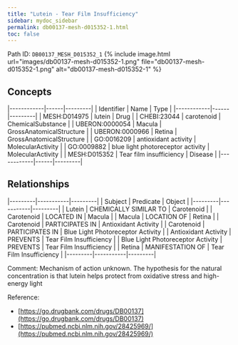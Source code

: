 ```yaml
---
title: "Lutein - Tear Film Insufficiency"
sidebar: mydoc_sidebar
permalink: db00137-mesh-d015352-1.html
toc: false 
---
```



Path ID: `DB00137_MESH_D015352_1`
{% include image.html url="images/db00137-mesh-d015352-1.png" file="db00137-mesh-d015352-1.png" alt="db00137-mesh-d015352-1" %}

## Concepts

|------------|------|---------|
| Identifier | Name | Type    |
|------------|------|---------|
| MESH:D014975 | lutein | Drug |
| CHEBI:23044 | carotenoid | ChemicalSubstance |
| UBERON:0000054 | Macula | GrossAnatomicalStructure |
| UBERON:0000966 | Retina | GrossAnatomicalStructure |
| GO:0016209 | antioxidant activity | MolecularActivity |
| GO:0009882 | blue light photoreceptor activity | MolecularActivity |
| MESH:D015352 | Tear film insufficiency | Disease |
|------------|------|---------|

## Relationships

|---------|-----------|---------|
| Subject | Predicate | Object  |
|---------|-----------|---------|
| Lutein | CHEMICALLY SIMILAR TO | Carotenoid |
| Carotenoid | LOCATED IN | Macula |
| Macula | LOCATION OF | Retina |
| Carotenoid | PARTICIPATES IN | Antioxidant Activity |
| Carotenoid | PARTICIPATES IN | Blue Light Photoreceptor Activity |
| Antioxidant Activity | PREVENTS | Tear Film Insufficiency |
| Blue Light Photoreceptor Activity | PREVENTS | Tear Film Insufficiency |
| Retina | MANIFESTATION OF | Tear Film Insufficiency |
|---------|-----------|---------|

Comment: Mechanism of action unknown. The hypothesis for the natural concentration is that lutein helps protect from oxidative stress and high-energy light

Reference: 
  - [https://go.drugbank.com/drugs/DB00137](https://go.drugbank.com/drugs/DB00137)
  - [https://pubmed.ncbi.nlm.nih.gov/28425969/](https://pubmed.ncbi.nlm.nih.gov/28425969/)
